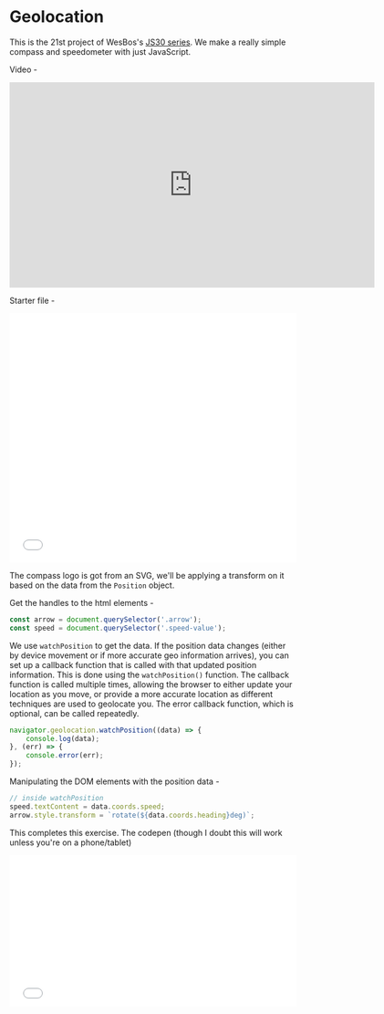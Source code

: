 # Geolocation

This is the 21st project of WesBos's [JS30 series](https://javascript30.com).
We make a really simple compass and speedometer with just JavaScript.

Video -

<iframe width="640" height="360" src="https://www.youtube.com/embed/X7Cbtra0C6I?rel=0" frameborder="0" allow="autoplay; encrypted-media" allowfullscreen></iframe>

Starter file -

<iframe height='437' scrolling='no' title='JS30-21-geolocation-a' src='//codepen.io/deepakkarki/embed/YvOQop/?height=437&theme-id=dark&default-tab=html,result&embed-version=2' frameborder='no' allowtransparency='true' allowfullscreen='true' style='width: 100%;'>See the Pen <a href='https://codepen.io/deepakkarki/pen/YvOQop/'>JS30-21-geolocation-a</a> by Deepak Karki (<a href='https://codepen.io/deepakkarki'>@deepakkarki</a>) on <a href='https://codepen.io'>CodePen</a>.
</iframe>

The compass logo is got from an SVG, we'll be applying a transform on it based on the data from the `Position` object.

Get the handles to the html elements -

```js
const arrow = document.querySelector('.arrow');
const speed = document.querySelector('.speed-value');
```

We use `watchPosition` to get the data. If the position data changes (either by device movement or if more accurate geo information arrives), you can set up a callback function that is called with that updated position information. This is done using the `watchPosition()` function. The callback function is called multiple times, allowing the browser to either update your location as you move, or provide a more accurate location as different techniques are used to geolocate you. The error callback function, which is optional, can be called repeatedly.

```js
navigator.geolocation.watchPosition((data) => {
    console.log(data);
}, (err) => {
    console.error(err);
});
```

Manipulating the DOM elements with the position data -

```js
// inside watchPosition
speed.textContent = data.coords.speed;
arrow.style.transform = `rotate(${data.coords.heading}deg)`;
```

This completes this exercise. The codepen (though I doubt this will work unless you're on a phone/tablet)

<iframe height='265' scrolling='no' title='JS30-21-geolocation-b' src='//codepen.io/deepakkarki/embed/WyggPB/?height=265&theme-id=dark&default-tab=js,result&embed-version=2' frameborder='no' allowtransparency='true' allowfullscreen='true' style='width: 100%;'>See the Pen <a href='https://codepen.io/deepakkarki/pen/WyggPB/'>JS30-21-geolocation-b</a> by Deepak Karki (<a href='https://codepen.io/deepakkarki'>@deepakkarki</a>) on <a href='https://codepen.io'>CodePen</a>.
</iframe>